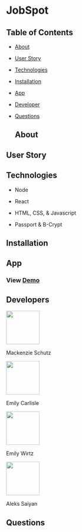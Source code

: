 # JobSpot

## Table of Contents

- [About](#about)
- [User Story](#user-story)
- [Technologies](#technologies)
- [Installation](#installation)
- [App](#app)
- [Developer](#developer)
- [Questions](#Questions)

  ## About

## User Story

## Technologies

- Node

- React

- HTML, CSS, & Javascript

- Passport & B-Crypt

## Installation

## App

### View [Demo]()

## Developers  
 
   <img src="https://avatars.githubusercontent.com/Knzmck" height="90" width="90">   
 
   Mackenzie Schutz  

   <img src="https://avatars.githubusercontent.com/emcarlisle" height="90" width="90">   
 
   Emily Carlisle    
 
   <img src="https://avatars.githubusercontent.com/ewirtz3" height="90" width="90">   
  
   Emily Wirtz    
 
   <img src="https://avatars.githubusercontent.com/Anverch" height="90" width="90">   
  
   Aleks Saiyan    


## Questions


